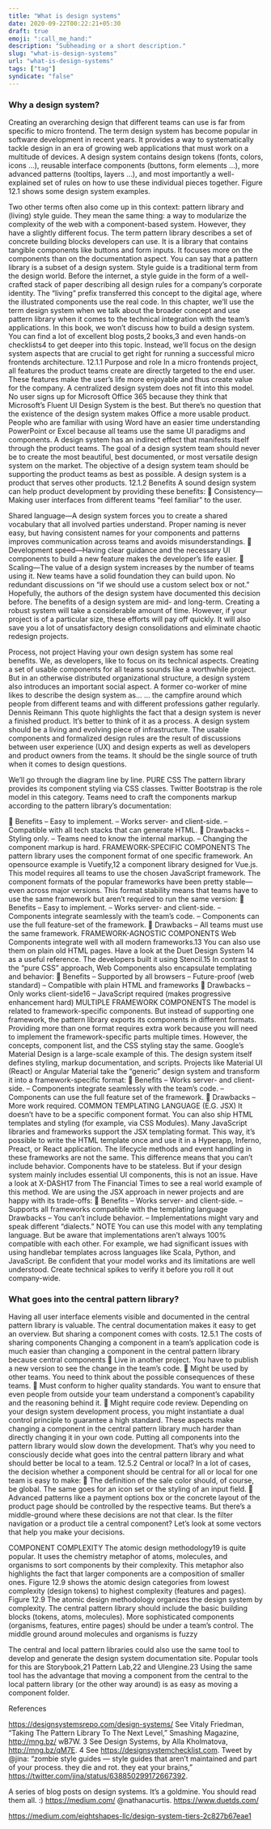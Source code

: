 ```yaml
---
title: "What is design systems"
date: 2020-09-22T00:22:21+05:30
draft: true
emoji: ":call_me_hand:"
description: "Subheading or a short description."
slug: "what-is-design-systems"
url: "what-is-design-systems"
tags: ["tag"]
syndicate: "false"
---
```


### Why a design system?
Creating an overarching design that different teams can use is far from specific to
micro frontend. The term design system has become popular in software development
in recent years. It provides a way to systematically tackle design in an era of growing
web applications that must work on a multitude of devices.
 A design system contains design tokens (fonts, colors, icons …), reusable interface components (buttons, form elements …), more advanced patterns (tooltips, layers …), and
most importantly a well-explained set of rules on how to use these individual pieces
together. Figure 12.1 shows some design system examples.

Two other terms often also come up in this context: pattern library and (living) style
guide. They mean the same thing: a way to modularize the complexity of the web with
a component-based system. However, they have a slightly different focus.
 The term pattern library describes a set of concrete building blocks developers can
use. It is a library that contains tangible components like buttons and form inputs. It
focuses more on the components than on the documentation aspect. You can say that
a pattern library is a subset of a design system.
Style guide is a traditional term from the design world. Before the internet, a style
guide in the form of a well-crafted stack of paper describing all design rules for a company’s corporate identity. The “living” prefix transferred this concept to the digital
age, where the illustrated components use the real code. In this chapter, we’ll use the
term design system when we talk about the broader concept and use pattern library when
it comes to the technical integration with the team’s applications.
 In this book, we won’t discuss how to build a design system. You can find a lot of
excellent blog posts,2
 books,3
 and even hands-on checklists4
 to get deeper into this
topic. Instead, we’ll focus on the design system aspects that are crucial to get right for
running a successful micro frontends architecture.
12.1.1 Purpose and role
In a micro frontends project, all features the product teams create are directly targeted
to the end user. These features make the user’s life more enjoyable and thus create
value for the company. A centralized design system does not fit into this model.
 No user signs up for Microsoft Office 365 because they think that Microsoft’s Fluent UI Design System is the best. But there’s no question that the existence of the
design system makes Office a more usable product. People who are familiar with using
Word have an easier time understanding PowerPoint or Excel because all teams use
the same UI paradigms and components.
 A design system has an indirect effect that manifests itself through the product
teams. The goal of a design system team should never be to create the most beautiful,
best documented, or most versatile design system on the market. The objective of a
design system team should be supporting the product teams as best as possible. A
design system is a product that serves other products.
12.1.2 Benefits
A sound design system can help product development by providing these benefits:
 Consistency—Making user interfaces from different teams “feel familiar” to the
user.

Shared language—A design system forces you to create a shared vocabulary that
all involved parties understand. Proper naming is never easy, but having consistent names for your components and patterns improves communication across
teams and avoids misunderstandings.
 Development speed—Having clear guidance and the necessary UI components to
build a new feature makes the developer’s life easier.
 Scaling—The value of a design system increases by the number of teams using it.
New teams have a solid foundation they can build upon. No redundant discussions on “if we should use a custom select box or not.” Hopefully, the authors of
the design system have documented this decision before.
The benefits of a design system are mid- and long-term. Creating a robust system will
take a considerable amount of time. However, if your project is of a particular size,
these efforts will pay off quickly. It will also save you a lot of unsatisfactory design consolidations and eliminate chaotic redesign projects.

Process, not project
Having your own design system has some real benefits. We, as developers, like to focus
on its technical aspects. Creating a set of usable components for all teams sounds like
a worthwhile project. But in an otherwise distributed organizational structure, a
design system also introduces an important social aspect. A former co-worker of mine
likes to describe the design system as…
... the campfire around which people from different teams and with different professions
gather regularly.
Dennis Reimann
This quote highlights the fact that a design system is never a finished product. It’s better to think of it as a process. A design system should be a living and evolving piece of
infrastructure. The usable components and formalized design rules are the result of
discussions between user experience (UX) and design experts as well as developers
and product owners from the teams. It should be the single source of truth when it
comes to design questions. 



We’ll go through the diagram line by line.
PURE CSS
The pattern library provides its component styling via CSS classes. Twitter Bootstrap is
the role model in this category. Teams need to craft the components markup according to the pattern library’s documentation:

 Benefits
– Easy to implement.
– Works server- and client-side.
– Compatible with all tech stacks that can generate HTML.
 Drawbacks
– Styling only.
– Teams need to know the internal markup.
– Changing the component markup is hard.
FRAMEWORK-SPECIFIC COMPONENTS
The pattern library uses the component format of one specific framework. An opensource example is Vuetify,12 a component library designed for Vue.js. This model
requires all teams to use the chosen JavaScript framework. The component formats of
the popular frameworks have been pretty stable—even across major versions. This format stability means that teams have to use the same framework but aren’t required to
run the same version:
 Benefits
– Easy to implement.
– Works server- and client-side.
– Components integrate seamlessly with the team’s code.
– Components can use the full feature-set of the framework.
 Drawbacks
– All teams must use the same framework.
FRAMEWORK-AGNOSTIC COMPONENTS
Web Components integrate well with all modern frameworks.13 You can also use them
on plain old HTML pages. Have a look at the Duet Design System 14 as a useful reference. The developers built it using Stencil.15 In contrast to the “pure CSS” approach,
Web Components also encapsulate templating and behavior:
 Benefits
– Supported by all browsers
– Future-proof (web standard)
– Compatible with plain HTML and frameworks
 Drawbacks
– Only works client-side16
– JavaScript required (makes progressive enhancement hard)
MULTIPLE FRAMEWORK COMPONENTS
The model is related to framework-specific components. But instead of supporting
one framework, the pattern library exports its components in different formats. Providing more than one format requires extra work because you will need to implement
the framework-specific parts multiple times. However, the concepts, component list,
and the CSS styling stay the same.
 Google’s Material Design is a large-scale example of this. The design system itself
defines styling, markup documentation, and scripts. Projects like Material UI (React)
or Angular Material take the “generic” design system and transform it into a framework-specific format:
 Benefits
– Works server- and client-side.
– Components integrate seamlessly with the team’s code.
– Components can use the full feature set of the framework.
 Drawbacks
– More work required.
COMMON TEMPLATING LANGUAGE (E.G. JSX)
It doesn’t have to be a specific component format. You can also ship HTML templates
and styling (for example, via CSS Modules). Many JavaScript libraries and frameworks
support the JSX templating format. This way, it’s possible to write the HTML template
once and use it in a Hyperapp, Inferno, Preact, or React application.
 The lifecycle methods and event handling in these frameworks are not the same.
This difference means that you can’t include behavior. Components have to be stateless. But if your design system mainly includes essential UI components, this is not an
issue.
 Have a look at X-DASH17 from The Financial Times to see a real world example of
this method. We are using the JSX approach in newer projects and are happy with its
trade-offs:
 Benefits
– Works server- and client-side.
– Supports all frameworks compatible with the templating language
 Drawbacks
– You can’t include behavior.
– Implementations might vary and speak different “dialects.”
NOTE You can use this model with any templating language. But be aware
that implementations aren’t always 100% compatible with each other. For
example, we had significant issues with using handlebar templates across languages like Scala, Python, and JavaScript. Be confident that your model works
and its limitations are well understood. Create technical spikes to verify it
before you roll it out company-wide. 

### What goes into the central pattern library?
Having all user interface elements visible and documented in the central pattern
library is valuable. The central documentation makes it easy to get an overview. But
sharing a component comes with costs.
12.5.1 The costs of sharing components
Changing a component in a team’s application code is much easier than changing a
component in the central pattern library because central components
 Live in another project. You have to publish a new version to see the change in the
team’s code.
 Might be used by other teams. You need to think about the possible consequences
of these teams.
 Must conform to higher quality standards. You want to ensure that even people
from outside your team understand a component’s capability and the reasoning
behind it.
 Might require code review. Depending on your design system development process,
you might instantiate a dual control principle to guarantee a high standard.
These aspects make changing a component in the central pattern library much harder
than directly changing it in your own code. Putting all components into the pattern
library would slow down the development. That’s why you need to consciously decide
what goes into the central pattern library and what should better be local to a team.
12.5.2 Central or local?
In a lot of cases, the decision whether a component should be central for all or local for
one team is easy to make:
 The definition of the sale color should, of course, be global. The same goes for
an icon set or the styling of an input field.
 Advanced patterns like a payment options box or the concrete layout of the
product page should be controlled by the respective teams.
But there’s a middle-ground where these decisions are not that clear. Is the filter navigation or a product tile a central component? Let’s look at some vectors that help you
make your decisions.

COMPONENT COMPLEXITY
The atomic design methodology19 is quite popular. It uses the chemistry metaphor of
atoms, molecules, and organisms to sort components by their complexity. This metaphor also highlights the fact that larger components are a composition of smaller
ones. Figure 12.9 shows the atomic design categories from lowest complexity (design
tokens) to highest complexity (features and pages).
Figure 12.9 The atomic design methodology organizes the design system by complexity. The
central pattern library should include the basic building blocks (tokens, atoms, molecules).
More sophisticated components (organisms, features, entire pages) should be under a team’s
control. The middle ground around molecules and organisms is fuzzy

The central and local pattern libraries could also use the same tool to develop and
generate the design system documentation site. Popular tools for this are Storybook,21
Pattern Lab,22 and UIengine.23 Using the same tool has the advantage that moving a
component from the central to the local pattern library (or the other way around) is
as easy as moving a component folder.


References

https://designsystemsrepo.com/design-systems/
See Vitaly Friedman, “Taking The Pattern Library To The Next Level,” Smashing Magazine, http://mng.bz/
wB7W. 3 See Design Systems, by Alla Kholmatova, http://mng.bz/qM7E. 4 See https://designsystemchecklist.com.
Tweet by @jina: “zombie style guides — style guides that aren’t maintained and part of your process. they die
and rot. they eat your brains,” https://twitter.com/jina/status/638850299172667392.

A series of blog posts on design systems. It’s a goldmine. You should read them all. :) https://medium.com/
@nathanacurtis.
https://www.duetds.com/

https://medium.com/eightshapes-llc/design-system-tiers-2c827b67eae1
